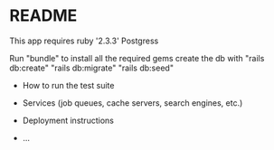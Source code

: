 # README

This app requires 
ruby '2.3.3'
Postgress

Run "bundle" to install all the required gems
create the db with
"rails db:create"
"rails db:migrate" 
"rails db:seed"



* How to run the test suite

* Services (job queues, cache servers, search engines, etc.)

* Deployment instructions

* ...



